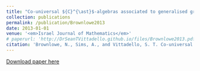 ```yaml
---
title: "Co-universal ${C}^{\ast}$-algebras associated to generalised graphs"
collection: publications
permalink: /publication/Brownlowe2013
date: 2013-01-01
venue: '<em>Israel Journal of Mathematics</em>'
# paperurl: 'http://DrSeanTVittadello.github.io/files/Brownlowe2013.pdf'
citation: 'Brownlowe, N., Sims, A., and Vittadello, S. T. Co-universal ${C}^{\ast}$-algebras associated to generalised graphs. <em>Israel Journal of Mathematics</em>, 2013, <strong>193</strong>, 399-440.'
---
```

[Download paper here](http://DrSeanTVittadello.github.io/files/Brownlowe2013.pdf)

